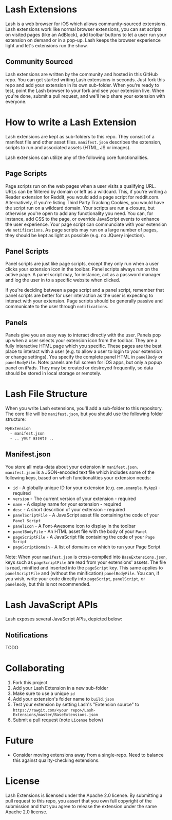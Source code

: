# Lash Extensions

Lash is a web browser for iOS which allows community-sourced extensions.  Lash extensions work like normal browser extensions, you can set scripts on visited pages (like an AdBlock), add toolbar buttons to let a user run your extension on demand or in a pop-up.  Lash keeps the browser experience light and let's extensions run the show.

## Community Sourced

Lash extensions are written by the community and hosted in this GitHub repo.  You can get started writing Lash extensions in seconds.  Just fork this repo and add your extension in its own sub-folder.  When you're ready to test, point the Lash browser to your fork and see your extension live.  When you're done, submit a pull request, and we'll help share your extension with everyone.

# How to write a Lash Extension

Lash extensions are kept as sub-folders to this repo.  They consist of a manifest file and other asset files.  `manifest.json` describes the extension, scripts to run and associated assets (HTML, JS or images).

Lash extensions can utilize any of the following core functionalities.

## Page Scripts

Page scripts run on the web pages when a user visits a qualifying URL.  URLs can be filitered by domain or left as a wildcard.  This, if you're writing a Reader extension for Reddit, you would add a page script for reddit.com.  Alternatively, if you're listing Third Party Tracking Cookies, you would have the script run on a wildcard domain.  Your scripts are run a closure, but otherwise you're open to add any functionality you need.  You can, for instance, add CSS to the page, or override JavaScript events to enhance the user experience.  Your page script can communciate with your extension via `notifications`.  As page scripts may run on a large number of pages, they should be kept as light as possible (e.g. no JQuery injection).

## Panel Scripts

Panel scripts are just like page scripts, except they only run when a user clicks your extension icon in the toolbar.  Panel scripts always run on the active page.  A panel script may, for instance, act as a password manager and log the user in to a specific website when clicked.

If you're deciding between a page script and a panel script, remember that panel scripts are better for user interaction as the user is expecting to interact with your extension.  Page scripts should be generally passive and communicate to the user through `notifications`.

## Panels

Panels give you an easy way to interact directly with the user.  Panels pop up when a user selects your extension icon from the toolbar.  They are a fully interactive HTML page which you specific.  These pages are the best place to interact with a user (e.g. to allow a user to login to your extension or change settings).  You specify the complete panel HTML in `panelBody` or `panelBodyFile`.  Note: panels are full screen for iOS apps, but only a popup panel on iPads.  They may be created or destroyed frequently, so data should be stored in local storage or remotely.

# Lash File Structure

When you write Lash extensions, you'll add a sub-folder to this repository.  The core file will be `manifest.json`, but you should use the following folder structure:

```sh
MyExtension
  - manifest.json
  - .. your assets ..
```

## Manifest.json

You store all meta-data about your extension in `manifest.json`.  `manifest.json` is a JSON-encoded text file which includes some of the following keys, based on which functionalities your extension needs:

 * `id` - A globally unique ID for your extension (e.g. `com.example.MyApp`) - required
 * `version` - The current version of your extension - required
 * `name` - A display name for your extension - required
 * `desc` - A short descrition of your extension - required
 * `panelScriptFile` - A JavaScript asset file containing the code of your `Panel Script`
 * `panelIcon` - A Font-Awesome icon to display in the toolbar
 * `panelBodyFile` - An HTML asset file with the body of your `Panel`
 * `pageScriptFile` - A JavaScript file containing the code of your `Page Script`
 * `pageScriptDomain` - A list of domains on which to run your Page Script

Note: When your `manifest.json` is cross-compiled into `BaseExtensions.json`, keys such as `pageScriptFile` are read from your extensions' assets.  The file is read, minified and inserted into the `pageScript` key.  This same applies to `panelScriptFile` and (without the minification) `panelBodyFile`.  You can, if you wish, write your code directly into `pageScript`, `panelScript`, or `panelBody`, but this is not recommended.

# Lash JavaScript APIs

Lash exposes several JavaScript APIs, depicted below:

## Notifications

TODO

# Collaborating

1. Fork this project
2. Add your Lash Extension in a new sub-folder
3. Make sure to use a unique `id`
4. Add your extension's folder name to `build.json`
5. Test your extension by setting Lash's "Extension source" to `https://rawgit.com/<your repo>/Lash-Extensions/master/BaseExtensions.json`
6. Submit a pull request (note `License` below)

# Future

* Consider moving extensions away from a single-repo.  Need to balance this against quality-checking extensions.
# License

Lash Extensions is licensed under the Apache 2.0 license.  By submitting a pull request to this repo, you assert that you own full copyright of the submission and that you agree to release the extension under the same Apache 2.0 license.